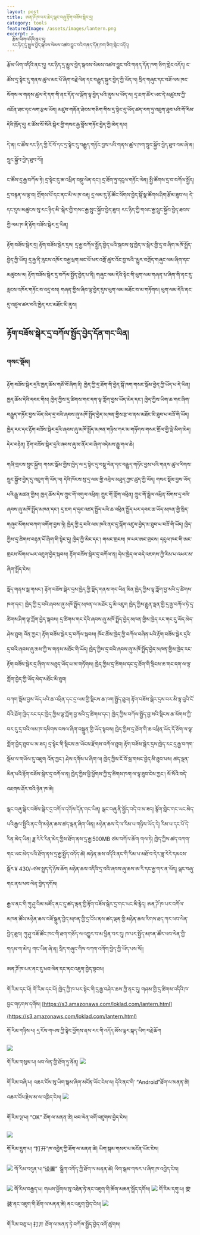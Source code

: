 ```yaml
---
layout: post
title: ཨན་ཌོ་ཁ་པར་ཆེད་ལྒང་བཞུ་རྟོག་བཟོས་སྒེར་དྲ།
category: tools
featuredImage: /assets/images/lantern.png
excerpt: >
  རྩོམ་ཡིག་འདིའི་ནང་དུ།
  རང་ཉིད་དྲ་མྱུལ་བྱེད་སྐབས་སེམས་འཚབ་བྱུང་བའི་གནད་དོན་ཁག་ཅིག་གླེང་འདོད།
---
```


རྩོམ་ཡིག་འདིའི་ནང་དུ། རང་ཉིད་དྲ་མྱུལ་བྱེད་སྐབས་སེམས་འཚབ་བྱུང་བའི་གནད་དོན་ཁག་ཅིག་གླེང་འདོད། ང་ཚོས་དྲ་སྟེང་དུ་གནས་ཚུལ་མང་པོ་ཞིག་བརྗེ་ལེན་དང་བརྒྱུད་སྐུར་བྱེད་ཀྱི་ཡོད་ལ། སྲིད་གཞུང་དང་བཟོ་ལས་ཁང་སོགས་ལ་གནས་ཚུལ་དེ་དག་གི་ནང་དོན་ལ་ལྐོག་ལྟ་བྱེད་པའི་ནུས་པ་ཡོད་ལ། དྲ་ཇག་ཚོར་ཡང་དེ་མཚུངས་ཀྱི་འཇོན་ཐང་དང་ལག་རྩལ་ཡོད།  མཛུབ་གནོན་ཐེངས་གཅིག་གིས་དྲ་སྟེང་དུ་ཡོད་ཚད་རག་ཏུ་འཇུག་ཐུབ་པའི་གོ་རིམ་དེའི་ཁྲོད་དུ། ང་ཚོས་སོ་སོའི་སྒེར་གྱི་གསང་རྒྱ་བློས་གཏོང་བྱེད་ཀྱི་མེད་དམ།

དེ་ན། ང་ཚོས་རང་ཉིད་ཀྱི་ངོ་བོ་དང་དྲ་སྟེང་དུ་བརྒྱུད་གཏོང་བྱས་པའི་གནས་ཚུལ་ཁག་སྲུང་སྐྱོབ་བྱེད་ཐུབ་བམ་ཞེ་ན། སྲུང་སྐྱོབ་བྱེད་ཐུབ་བོ།།

ང་ཚོས་དྲ་རྒྱ་བཀོལ་ཏེ། དྲ་སྟེང་དུ་ཆ་འཕྲིན་བསྡུ་ལེན་དང་། དྲ་ཐོག་ཏུ་དངུལ་གཏོང་ལེན། སྤྱི་ཚོགས་དྲ་བ་བཀོལ་སྤྱོད། དྲ་བརྙན་ལ་ལྟ་བ། གྲོགས་པོ་དང་ནང་མི་ལ་ཁ་བརྡ། དྲ་ལམ་དུ་ཉོ་ཚོང་སོགས་བྱེད་སྒོ་སྣ་ཚོགས་ཤིག་རྩོམ་ཐུབ་ལ། དེ་དང་དུས་མཚུངས་སུ་རང་ཉིད་མི་་སྒེར་གྱི་གསང་རྒྱ་སྲུང་སྐྱོབ་བྱེད་ཐུབ།
རང་ཉིད་ཀྱི་གསང་རྒྱ་སྲུང་སྐྱོབ་བྱེད་ཐབས་ཀྱི་ལམ་ཁ་ནི་རྟོག་བཟོས་སྒེར་དྲ་ཡིན།

རྟོག་བཟོས་སྒེར་དྲ།
རྟོག་བཟོས་སྒེར་དྲས། དྲ་རྒྱ་བཀོལ་སྤྱོད་བྱེད་པའི་སྐབས་སུ་ཁྱེད་ལ་སྒེར་གྱི་དྲ་བ་ཞིག་མཁོ་སྤྲོད་བྱེད་ཀྱི་ཡོད།
དྲ་རྒྱ་ནི་རླངས་འཁོར་བརྒྱ་ཕྲག་མང་པོ་ཕར་འགྲོ་ཚུར་འོང་བྱ་སའི་་མྱུར་བགྲོད་གཞུང་ལམ་ཞིག་དང་མཚུངས་ལ། རྟོག་བཟོས་སྒེར་དྲ་བཀོལ་སྤྱོད་བྱེད་པ་ནི། གཞུང་ལམ་དེའི་སྟེང་གི་ཕུག་ལམ་གཞན་པ་ཞིག་གི་ནང་དུ་རླངས་འཁོར་གཏོང་བ་འདྲ་བས། གཞན་གྱིས་ཞིབ་ལྟ་བྱེད་དུས་ཕུག་ལམ་མཐོང་བ་མ་གཏོགས། ཕུག་ལམ་དེའི་ནང་དུ་འཛུལ་ཚར་བའི་ཁྱེད་རང་མཐོང་མི་ནུས།

## རྟོག་བཟོས་སྒེར་དྲ་བཀོལ་སྤྱོད་བྱེད་དོན་གང་ཡིན།

### གསང་སྡོམ།

རྟོག་བཟོས་སྒེར་དྲའི་ཁྱད་ཆོས་གཙོ་བོ་ཞིག་ནི། ཁྱེད་ཀྱི་དྲ་ཐོག་གི་བྱེད་སྒོ་ཁག་གསང་སྡོམ་བྱེད་ཀྱི་ཡོད་པ་དེ་ཡིན། ཁྱད་ཆོས་དེའི་དབང་གིས། ཁྱེད་ཀྱིས་དྲ་ཚིགས་གང་དག་ལྟ་ཀློག་བྱས་ཡོད་མེད་དང་། ཁྱེད་ཀྱིས་ཡིག་ཆ་གང་ཞིག་བརྒྱུད་གཏོང་བྱས་ཡོད་མེད་དྲ་བའི་ཞབས་ཞུ་མཁོ་སྤྲོད་བྱེད་མཁན་གྱིས་རྩ་བ་ནས་མཐོང་མི་ཐུབ་པ་བཟོ་གི་ཡོད། ཁྱེད་རང་དང་རྟོག་བཟོས་སྒེར་དྲའི་ཞབས་ཞུ་མཁོ་སྤྲོད་མཁན་གཉིས་ཀར་མ་གཏོགས་གསང་གྲོལ་གྱི་ལྡེ་མིག་མེད། དེར་བརྟེན། རྟོག་བཟོས་སྒེར་དྲའི་ཞབས་ཞུ་མ་ནོར་བ་ཞིག་འདེམས་རྒྱུ་གལ་ཆེ།

གཞི་གྲངས་སྲུང་སྐྱོབ།
གསང་སྡོམ་གྱིས་ཁྱེད་ལ་དྲ་སྟེང་དུ་བསྡུ་ལེན་དང་བརྒྱུད་གཏོང་བྱས་པའི་གནས་ཚུལ་རིགས་སྲུང་སྐྱོབ་བྱེད་དུ་འཇུག་གི་ཡོད་ལ། དེའི་ཁོངས་སུ་དྲ་ལམ་གྱི་འབྲེལ་མཐུད་ཀྱང་ཚུད་ཀྱི་ཡོད། གསང་སྡོམ་བྱས་ཡོད་པའི་རྒྱུ་མཚན་གྱིས། ཁྱད་ཆོས་དེས་ཀྲུང་གོ་འགུལ་འཕྲིན། ཀྲུང་གོ་གློག་འཕྲིན། ཀྲུང་གོ་སྦྲེལ་འཕྲིན་སོགས་དྲ་བའི་ཞབས་ཞུ་མཁོ་སྤྲོད་མཁན་དང་། དྲ་ཇག  ད་དུང་འཛད་སྤྱོད་པའི་ཆ་འཕྲིན་སྤྱོད་པར་དབང་ཆ་ཡོད་མཁན་གྱི་སྲིད་གཞུང་སོགས་བཀག་འགོག་བྱས་ཏེ། ཁྱེད་ཀྱི་དྲ་བའི་ལམ་ཁའི་ནང་དུ་ལྐོག་འཛུལ་བྱེད་མ་ཐུབ་པ་བཟོ་གི་ཡོད།
ཁྱེད་ཀྱིས་དྲ་ཚིགས་བརྟན་པོ་ཞིག་གི་སྟེང་དུ། ཁྱེད་ཀྱི་མིང་དང་། གསང་གྲངས། ཁ་པར་ཨང་གྲངས། དངུལ་ཁང་གི་ཨང་གྲངས་སོགས་ཡར་འཇུག་བྱེད་སྐབས། རྟོག་བཟོས་སྒེར་དྲ་བཀོལ་ན། དེས་ཁྱེད་ལ་བདེ་འཇགས་ཀྱི་རིམ་པ་འཕར་མ་ཞིག་སྤྲོད་ངེས།

སྡོད་གནས་སྦ་གསང་།
རྟོག་བཟོས་སྒེར་དྲས་ཁྱེད་ཀྱི་སྡོད་གནས་གང་ཡིན་མིན་ཁྱེད་ཀྱིས་ལྟ་ཀློག་བྱ་སའི་དྲ་ཚིགས་ཁག་དང་། ཁྱེད་ཀྱི་དྲ་བའི་ཞབས་ཞུ་མཁོ་སྤྲོད་མཁན་ལ་མཐོང་དུ་མི་འཇུག ཁྱེད་ཀྱིས་རྒྱུན་ལྡན་གྱི་དྲ་རྒྱ་བཀོལ་ཏེ་དྲ་ཚིགས་ཤིག་ལྟ་ཀློག་བྱེད་སྐབས། དྲ་ཚིགས་གང་དེའི་ཞབས་ཞུ་མཁོ་སྤྲོད་བྱེད་མཁན་གྱིས་ཁྱེད་རང་གང་དུ་ཡོད་མེད་ཤེས་ཐུབ། འོན་ཀྱང་། རྟོག་བཟོས་སྒེར་དྲ་བཀོལ་སྐབས། ཁོང་ཚོས་ཁྱེད་ཀྱི་བཀོལ་བཞིན་པའི་རྟོག་བཟོས་སྒེར་དྲའི་དྲ་བའི་ཞབས་ཞུ་ཆས་ཀྱི་ས་གནས་མཐོང་གི་ཡོད།
ཁྱེད་ཀྱིས་དྲ་བའི་ཞབས་ཞུ་མཁོ་སྤྲོད་བྱེད་མཁན་གྱིས་ཁྱེད་རང་རྟོག་བཟོས་སྒེར་དྲ་ཞིག་ལ་མཐུད་ཡོད་པ་མ་གཏོགས། ཁྱེད་ཀྱིས་དྲ་ཚིགས་དང་དྲ་ཐོག་གི་སྡིངས་ཆ་གང་དག་ལ་ལྟ་ཀློག་བྱེད་ཀྱི་ཡོད་མེད་མཐོང་མི་ཐུབ།

བཀག་སྡོམ་བྱས་ཡོད་པའི་ཆ་འཕྲིན་དང་དྲ་ལམ་གྱི་སྡིངས་ཆ་ཁག་སྤྱོད་ཐུབ།
རྟོག་བཟོས་སྒེར་དྲས་བར་མི་ལྟ་བུའི་ངོ་བོའི་ཐོག་ཁྱེད་རང་དང་ཁྱེད་ཀྱིས་ལྟ་ཀློག་བྱ་སའི་དྲ་ཚིགས་དང་། ཁྱེད་ཀྱིས་བཀོལ་སྤྱོད་བྱ་སའི་སྡིངས་ཆ་སོགས་ཀྱི་བར་དུ་དྲ་བའི་ལམ་ཁ་དམིགས་བསལ་ཞིག་བསྐྲུན་གྱི་ཡོད་སྟབས། ཁྱེད་ཀྱིས་དྲ་ཐོག་གི་ཆ་འཕྲིན་ཡོད་དོ་ཅོག་ལ་ལྟ་ཀློག་བྱེད་ཐུབ་པ་མ་ཟད། དྲ་སྟེང་གི་སྡིངས་ཆ་ཡོངས་རྫོགས་བཀོལ་ཐུབ། རྟོག་བཟོས་སྒེར་དྲས་ཁྱེད་རང་དྲ་རྒྱ་བཀག་སྡོམ་ལ་གཡོལ་དུ་འཇུག  འོན་ཀྱང་། ཤེས་དགོས་པ་ཞིག་ལ། ཁྱེད་ཀྱིས་ངོ་བོ་སྦ་གསང་བྱེད་མི་ཐུབ་པས། ཚད་ལྡན་མིན་པའི་རྟོག་བཟོས་སྒེར་དྲ་བཀོལ་ན། ཁྱེད་ཀྱིས་ཕྱི་ཕྱོགས་ཀྱི་དྲ་ཚིགས་ཁག་ལ་ལྟ་ཐུབ་ངེས་ཀྱང་། སོ་སོའི་བདེ་འཇགས་ཤོར་བའི་ཉེན་ཁ་ཆེ།

ལྒང་བཞུ་སྒེར་བཟོས་སྒེར་དྲ་བཀོལ་དགོས་དོན་གང་ཡིན།
ལྒང་བཞུ་ནི་སྤྱོད་བདེ་བ་མ་ཟད། རྙོག་གླེང་གང་ཡང་མེད་པའི་རྒྱལ་སྤྱིའི་ནང་གི་མཉེན་ཆས་ཚད་ལྡན་ཞིག་ཡིན། མཉེན་ཆས་དེ་ལ་རིམ་པ་གཉིས་ཡོད་དེ། རིམ་པ་དང་པོ་དེ་རིན་མེད་ཡིན། ཟླ་རེརེ་རིན་མེད་ཀྱིས་ཐོག་ནས་དྲ་རྒྱ་500MB ཙམ་བཀོལ་ཆོག  གལ་ཏེ། ཁྱེད་ཀྱིས་ཚད་བཀག་གང་ཡང་མེད་པའི་ཐོག་ནས་དྲ་རྒྱ་སྤྱོད་འདོད་ཚེ། མཉེན་ཆས་འདིའི་ནང་གི་རིམ་པ་མཐོ་བ་དེར་ཟླ་རེརེ་དམངས་སྒོར་¥ 430/-ཙམ་སྤྲད་དེ་ཉོས་ཆོག   མཉེན་ཆས་འདིའི་དྲ་བའི་ཞབས་ཞུ་ཆས་ཨ་རི་དང་རྒྱ་གར་ན་ཡོད།
ལྒང་བཞུ་གང་ནས་ཕབ་ལེན་བྱེད་དགོས།

རྒྱལ་ནང་གི་ཀུ་ཤུ་བིམ་མཛོད་ནང་དུ་ཚད་ལྡན་གྱི་རྟོག་བཟོས་སྒེར་དྲ་གང་ཡང་མི་རྙེད། ཨན་ཌོ་ཁ་པར་བཀོལ་མཁན་ཚོས་མཉེན་ཆས་བཟོ་སྐྲུན་བྱེད་མཁན་གྱི་དྲ་ངོས་ནས་ཚད་ལྡན་གྱི་མཉེན་ཆས་རིགས་ཐད་ཀར་ཕབ་ལེན་བྱེད་ཐུབ། ཀུ་ཤུ་བཟོ་ཚོང་ཁང་གི་ཐག་གཅོད་ལ་འགྱུར་བ་མ་ཕྱིན་བར་དུ། ཁ་པར་སྤྱོད་མཁན་ཚོར་ཕབ་ལེན་གྱི་གདམ་ག་མེད། གང་ཡིན་ཞེ་ན། སྲིད་གཞུང་གིས་བཀག་འགོག་བྱེད་ཀྱི་ཡོད་པས་སོ།།

ཨན་ཌོ་ཁ་པར་ནང་དུ་ཕབ་ལེན་དང་ནང་འཇུག་བྱེད་སྟངས།

གོ་རིམ་དང་པོ། གོ་རིམ་དང་པོ། ཁྱེད་ཀྱི་ཁ་པར་སྟེང་གི་དྲ་རྒྱ་བཤེར་ཆས་ཀྱི་ནང་དུ། གཤམ་གྱི་དྲ་ཚིགས་འདིའི་ཁ་བྱང་གཏགས་དགོས།
[https://s3.amazonaws.com/loklad.com/lantern.html](https://s3.amazonaws.com/loklad.com/lantern.html)

གོ་རིམ་གཉིས་པ། དྲ་ངོས་གཡས་ཀྱི་སྟེང་ཕྱོགས་ནས་རང་གི་འདོད་མོས་ལྟར་སྐད་ཡིག་བརྗེ་ཆོག

![](/assets/images/lantern-3.jpg)

གོ་རིམ་གསུམ་པ། ཕབ་ལེན་གྱི་ཐོག་ཏུ་ནོན།
![](/assets/images/lantern-4.jpg)

གོ་རིམ་བཞི་པ། འཆར་ངོས་སུ་ཡིག་སྒམ་ཞིག་མངོན་ཡོང་ངེས་ལ། དེའི་ནང་གི་ “Android”ཐོག་ལ་མནན་ཚེ། འཆར་ངོས་རྗེས་མ་ལ་འཁྲིད་ངེས།
![](/assets/images/lantern-5.jpg)

གོ་རིམ་ལྔ་པ། “OK” ཐོག་ལ་མནན་ཚེ། ཕབ་ལེན་འགོ་འཛུགས་བྱེད་ངེས།

![](/assets/images/lantern-6.jpg)

གོ་རིམ་དྲུག་པ། “打开”ཁ་འབྱེད་ཀྱི་ཐོག་ལ་མནན་ཚེ། ཡིག་སྒམ་གསར་པ་མངོན་ཡོང་ངེས།

![](/assets/images/lantern-7.jpg)
གོ་རིམ་བདུན་པ།“设置” ་སྒྲིག་འགོད་ཀྱི་ཐོག་ལ་མནན་ཚེ། ཡིག་སྒམ་གསར་པ་ཞིག་ཁ་འབྱེད་ངེས།

![](/assets/images/lantern-8.jpg)
གོ་རིམ་བརྒྱད་པ། གཡས་ཕྱོགས་སུ་འཐེན་ཏེ་ནང་འཇུག་གི་ཆོག་མཆན་སྤྲོད་དགོས།
![](/assets/images/lantern-9.jpg)
གོ་རིམ་དགུ་པ། 安装་ནང་འཇུག་གི་ཐོག་ལ་མནན་ཚེ། ནང་འཇུག་བྱེད་ངེས།
![](/assets/images/lantern-10.jpg)

གོ་རིམ་བཅུ་པ།  打开 ཐོག་ལ་མནན་ཏེ་བཀོལ་སྤྱོད་བྱེད་འགོ་ཚུགས།
